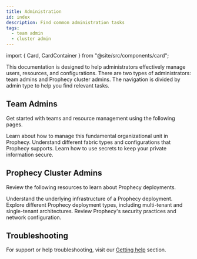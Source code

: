 ```yaml
---
title: Administration
id: index
description: Find common administration tasks
tags:
  - team admin
  - cluster admin
---
```


import { Card, CardContainer } from "@site/src/components/card";

This documentation is designed to help administrators effectively manage users, resources, and configurations. There are two types of administrators: team admins and Prophecy cluster admins. The navigation is divided by admin type to help you find relevant tasks.

## Team Admins

Get started with teams and resource management using the following pages.

<CardContainer>
  <Card title="Teams" to="/administration/teams-users/teams-users">
    Learn about how to manage this fundamental organizational unit in Prophecy.
  </Card>
  <Card title="Fabrics" to="/administration/fabrics">
    Understand different fabric types and configurations that Prophecy supports.
  </Card>
  <Card title="Secrets" to="/administration/secrets/">
    Learn how to use secrets to keep your private information secure.
  </Card>
</CardContainer>
<br />

## Prophecy Cluster Admins

Review the following resources to learn about Prophecy deployments.

<CardContainer>
  <Card title="Architecture" to="/administration/architecture">
    Understand the underlying infrastructure of a Prophecy deployment.
  </Card>
  <Card title="Editions" to="/getting-started/prophecy-editions">
    Explore different Prophecy deployment types, including multi-tenant and single-tenant architectures.
  </Card>
  <Card title="Security" to="/administration/security">
    Review Prophecy's security practices and network configuration.
  </Card>
</CardContainer>
<br />

## Troubleshooting

For support or help troubleshooting, visit our [Getting help](/getting-help) section.
